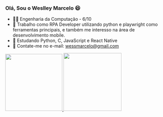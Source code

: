 ### Olá, Sou o Weslley Marcelo 😆

- 👨‍🎓 Engenharia da Computação - 6/10
- 🔭 Trabalho como RPA Developer utilizando python e playwright como ferramentas principais, e também me interesso na área de desenvolvimento mobile.
- 🌱 Estudando Python, C, JavaScript e React Native
- 📧 Contate-me no e-mail: wessmarcelo@gmail.com

<div>
  <a href="https://github.com/Uellei">
  <img height="180cm" src="https://github-readme-stats.vercel.app/api?username=uellei&show_icons=true&theme=dracula&include_all_commits=true&count_private-true">
  <img height="183cm" src="https://github-readme-stats.vercel.app/api/top-langs/?username=uellei&layout=compact&langs_count=16&theme=dracula">
</div>

